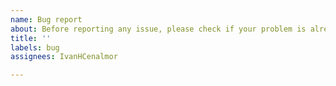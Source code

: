 ```yaml
---
name: Bug report
about: Before reporting any issue, please check if your problem is already solved in out Troubleshooting's page: https://github.com/HenriquesLab/DL4MicEverywhere/blob/main/docs/TROUBLESHOOTING.md
title: ''
labels: bug
assignees: IvanHCenalmor

---
```


